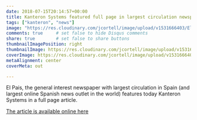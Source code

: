 ```yaml
---
date: 2018-07-15T20:14:57+00:00
title: Kanteron Systems featured full page in largest circulation newspaper in Spain
tags: ["kanteron", "news"]
image: "https://res.cloudinary.com/jcortell/image/upload/v1531666403/ElPais20180715.jpg"
comments: true     # set false to hide Disqus comments
share: true        # set false to share buttons
thumbnailImagePosition: right
thumbnailImage: https://res.cloudinary.com/jcortell/image/upload/v1531666403/ElPais20180715.jpg
coverImage: https://res.cloudinary.com/jcortell/image/upload/v1531666403/ElPais20180715.jpg
metaAlignment: center
coverMeta: out

---
```

El Pais, the general interest newspaper with largest circulation in Spain (and largest online Spanish news outlet in the world) features today Kanteron Systems in a full page article.

<!--more-->
[The article is available online here](httpss://elpais.com/economia/2018/07/13/actualidad/1531474247_894208.html)
